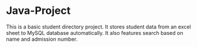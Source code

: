 # Java-Project
This is a basic student directory project. It stores student data from an excel sheet to MySQL database automatically. It also features search based on name and admission number. 
